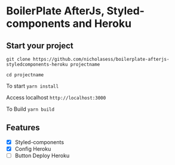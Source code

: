 # BoilerPlate AfterJs, Styled-components and Heroku

## Start your project

`git clone https://github.com/nicholasess/boilerplate-afterjs-styledcomponents-heroku projectname`

`cd projectname`

To start
`yarn install`

Access localhost
`http://localhost:3000`

To Build
`yarn build`

## Features

* [x] Styled-components
* [x] Config Heroku
* [ ] Button Deploy Heroku

```

```
